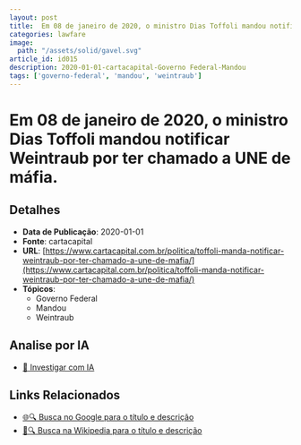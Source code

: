 ```yaml
---
layout: post
title:  Em 08 de janeiro de 2020, o ministro Dias Toffoli mandou notificar Weintraub por ter chamado a UNE de máfia.
categories: lawfare
image: 
  path: "/assets/solid/gavel.svg"
article_id: id015
description: 2020-01-01-cartacapital-Governo Federal-Mandou
tags: ['governo-federal', 'mandou', 'weintraub']
---
```


# Em 08 de janeiro de 2020, o ministro Dias Toffoli mandou notificar Weintraub por ter chamado a UNE de máfia.

## Detalhes
- **Data de Publicação**: 2020-01-01
- **Fonte**: cartacapital
- **URL**: [https://www.cartacapital.com.br/politica/toffoli-manda-notificar-weintraub-por-ter-chamado-a-une-de-mafia/](https://www.cartacapital.com.br/politica/toffoli-manda-notificar-weintraub-por-ter-chamado-a-une-de-mafia/)
- **Tópicos**:
  - Governo Federal
  - Mandou
  - Weintraub

## Analise por IA
- [🤖 Investigar com IA](https://www.perplexity.ai/search?q=%22not%C3%ADcia%20artigo%20Brasil%22%20Em%2008%20de%20janeiro%20de%202020%2C%20o%20ministro%20Dias%20Toffoli%20mandou%20notificar%20Weintraub%20por%20ter%20chamado%20a%20UNE%20de%20m%C3%A1fia.%20cartacapital%202020-01-01)

## Links Relacionados
- [🌐🔍 Busca no Google para o título e descrição](https://www.google.com/search?q=%22not%C3%ADcia%20artigo%20Brasil%22%20Em%2008%20de%20janeiro%20de%202020%2C%20o%20ministro%20Dias%20Toffoli%20mandou%20notificar%20Weintraub%20por%20ter%20chamado%20a%20UNE%20de%20m%C3%A1fia.%20cartacapital%202020-01-01)
- [📖🔍 Busca na Wikipedia para o título e descrição](https://pt.wikipedia.org/w/index.php?search=%22not%C3%ADcia%20artigo%20Brasil%22%20Em%2008%20de%20janeiro%20de%202020%2C%20o%20ministro%20Dias%20Toffoli%20mandou%20notificar%20Weintraub%20por%20ter%20chamado%20a%20UNE%20de%20m%C3%A1fia.%20cartacapital%202020-01-01)

